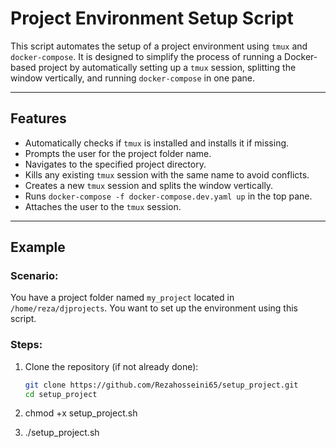 # Project Environment Setup Script

This script automates the setup of a project environment using `tmux` and `docker-compose`. It is designed to simplify the process of running a Docker-based project by automatically setting up a `tmux` session, splitting the window vertically, and running `docker-compose` in one pane.

---

## Features

- Automatically checks if `tmux` is installed and installs it if missing.
- Prompts the user for the project folder name.
- Navigates to the specified project directory.
- Kills any existing `tmux` session with the same name to avoid conflicts.
- Creates a new `tmux` session and splits the window vertically.
- Runs `docker-compose -f docker-compose.dev.yaml up` in the top pane.
- Attaches the user to the `tmux` session.

---

## Example

### Scenario:
You have a project folder named `my_project` located in `/home/reza/djprojects`. You want to set up the environment using this script.

### Steps:
1. Clone the repository (if not already done):
   ```bash
   git clone https://github.com/Rezahosseini65/setup_project.git
   cd setup_project

2. chmod +x setup_project.sh

3. ./setup_project.sh